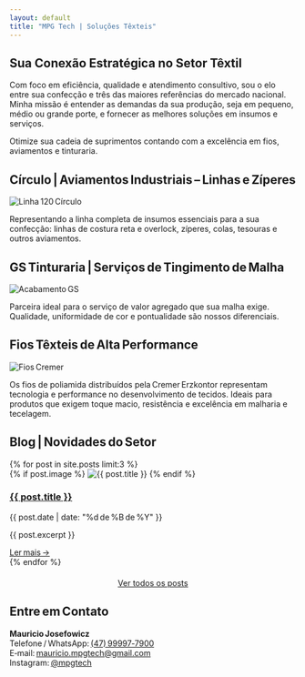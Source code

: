 ```yaml
---
layout: default
title: "MPG Tech | Soluções Têxteis"
---
```


<section id="proposta">
  <h2>Sua Conexão Estratégica no Setor Têxtil</h2>
  <p>Com foco em eficiência, qualidade e atendimento consultivo, sou o elo entre sua confecção e três das maiores referências do mercado nacional. Minha missão é entender as demandas da sua produção, seja em pequeno, médio ou grande porte, e fornecer as melhores soluções em insumos e serviços.</p>
  <p>Otimize sua cadeia de suprimentos contando com a excelência em fios, aviamentos e tinturaria.</p>
</section>

<section id="aviamentos">
  <h2>Círculo | Aviamentos Industriais – Linhas e Zíperes</h2>
  <img src="{{ site.baseurl }}/imagens/circulo_linha_120_2.png" alt="Linha 120 Círculo" style="max-width:300px;">
  <p>Representando a linha completa de insumos essenciais para a sua confecção: linhas de costura reta e overlock, zíperes, colas, tesouras e outros aviamentos.</p>
</section>

<section id="tinturaria">
  <h2>GS Tinturaria | Serviços de Tingimento de Malha</h2>
  <img src="{{ site.baseurl }}/imagens/gs_acabamento_1.png" alt="Acabamento GS" style="max-width:300px;">
  <p>Parceira ideal para o serviço de valor agregado que sua malha exige. Qualidade, uniformidade de cor e pontualidade são nossos diferenciais.</p>
</section>

<section id="fios">
  <h2>Fios Têxteis de Alta Performance</h2>
  <img src="{{ site.baseurl }}/imagens/cremer_homem_1.png" alt="Fios Cremer" style="max-width:300px;">
  <p>Os fios de poliamida distribuídos pela Cremer Erzkontor representam tecnologia e performance no desenvolvimento de tecidos. Ideais para produtos que exigem toque macio, resistência e excelência em malharia e tecelagem.</p>
</section>

<section id="blog">
  <h2>Blog | Novidades do Setor</h2>
  <div class="blog-container">
    {% for post in site.posts limit:3 %}
      <div class="blog-card">
        {% if post.image %}
          <img src="{{ post.image }}" alt="{{ post.title }}" class="thumb-blog" />
        {% endif %}
        <h3><a href="{{ post.url | relative_url }}">{{ post.title }}</a></h3>
        <p class="data-post">{{ post.date | date: "%d de %B de %Y" }}</p>
        <p>{{ post.excerpt }}</p>
        <a class="leia-mais" href="{{ post.url | relative_url }}">Ler mais →</a>
      </div>
    {% endfor %}
  </div>
  <p style="text-align:center; margin-top:20px;">
    <a href="{{ '/blog/' | relative_url }}">Ver todos os posts</a>
  </p>
</section>

<section id="contato">
  <h2>Entre em Contato</h2>
  <p>
    <strong>Mauricio Josefowicz</strong><br>
    Telefone / WhatsApp: <a href="https://wa.me/5547999977900" target="_blank">(47) 99997‑7900</a><br>
    E‑mail: <a href="mailto:mauricio.mpgtech@gmail.com">mauricio.mpgtech@gmail.com</a><br>
    Instagram: <a href="https://www.instagram.com/mpgtech" target="_blank">@mpgtech</a>
  </p>
</section>
